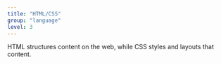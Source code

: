 ```yaml
---
title: "HTML/CSS"
group: "language"
level: 3
---
```


HTML structures content on the web, while CSS styles and layouts that content.